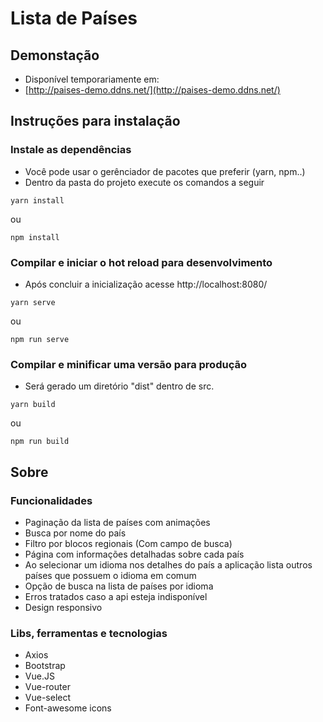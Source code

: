 # Lista de Países

## Demonstação
- Disponível temporariamente em:
- [http://paises-demo.ddns.net/](http://paises-demo.ddns.net/)

## Instruções para instalação

### Instale as dependências
- Você pode usar o gerênciador de pacotes que preferir (yarn, npm..)
- Dentro da pasta do projeto execute os comandos a seguir

```
yarn install
```
ou
```
npm install
```

### Compilar e iniciar o hot reload para desenvolvimento
- Após concluir a inicialização acesse http://localhost:8080/
```
yarn serve
```
ou
```
npm run serve
```

### Compilar e minificar uma versão para produção
- Será gerado um diretório "dist" dentro de src.
```
yarn build
```
ou
```
npm run build
```

## Sobre

### Funcionalidades
- Paginação da lista de países com animações
- Busca por nome do país
- Filtro por blocos regionais (Com campo de busca)
- Página com informações detalhadas sobre cada país
- Ao selecionar um idioma nos detalhes do país a aplicação lista outros países que possuem o idioma em comum
- Opção de busca na lista de países por idioma
- Erros tratados caso a api esteja indisponível
- Design responsivo

### Libs, ferramentas e tecnologias
- Axios
- Bootstrap
- Vue.JS
- Vue-router
- Vue-select
- Font-awesome icons